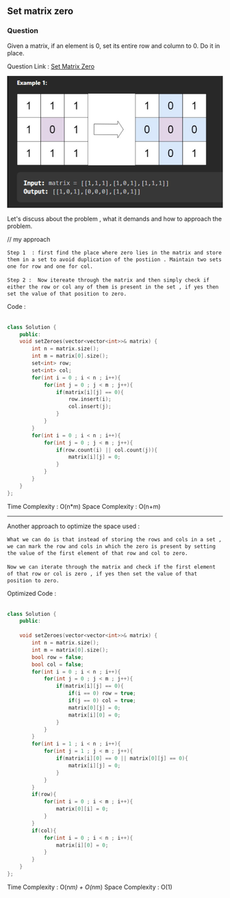 ## Set matrix zero

### Question
Given a matrix, if an element is 0, set its entire row and column to 0. Do it in place.

Question Link : [Set Matrix Zero](https://leetcode.com/problems/set-matrix-zeroes/)

![Alt text](image.png)

Let's discuss about the problem ,  what it demands and how to approach the problem.

// my approach

```
Step 1  : first find the place where zero lies in the matrix and store them in a set to avoid duplication of the postiion . Maintain two sets one for row and one for col.

Step 2 :  Now itereate through the matrix and then simply check if either the row or col any of them is present in the set , if yes then set the value of that position to zero.

```

Code : 

```cpp

class Solution {
    public: 
    void setZeroes(vector<vector<int>>& matrix) {
        int n = matrix.size();
        int m = matrix[0].size();
        set<int> row;
        set<int> col;
        for(int i = 0 ; i < n ; i++){
            for(int j = 0 ; j < m ; j++){
                if(matrix[i][j] == 0){
                    row.insert(i);
                    col.insert(j);
                }
            }
        }
        for(int i = 0 ; i < n ; i++){
            for(int j = 0 ; j < m ; j++){
                if(row.count(i) || col.count(j)){
                    matrix[i][j] = 0;
                }    
            }
        }
    }
};

```
Time Complexity : O(n*m) 
Space Complexity : O(n+m)


<hr>

Another approach to optimize the space used :
```
What we can do is that instead of storing the rows and cols in a set , we can mark the row and cols in which the zero is present by setting the value of the first element of that row and col to zero.

Now we can iterate through the matrix and check if the first element of that row or col is zero , if yes then set the value of that position to zero.
```

Optimized Code : 

```cpp

class Solution {
    public: 

    void setZeroes(vector<vector<int>>& matrix) {
        int n = matrix.size();
        int m = matrix[0].size();
        bool row = false;
        bool col = false;
        for(int i = 0 ; i < n ; i++){
            for(int j = 0 ; j < m ; j++){
                if(matrix[i][j] == 0){
                    if(i == 0) row = true;
                    if(j == 0) col = true;
                    matrix[0][j] = 0;
                    matrix[i][0] = 0;
                }
            }
        }
        for(int i = 1 ; i < n ; i++){
            for(int j = 1 ; j < m ; j++){
                if(matrix[i][0] == 0 || matrix[0][j] == 0){
                    matrix[i][j] = 0;
                }
            }
        }
        if(row){
            for(int i = 0 ; i < m ; i++){
                matrix[0][i] = 0;
            }
        }
        if(col){
            for(int i = 0 ; i < n ; i++){
                matrix[i][0] = 0;
            }
        }
    }
};

```

Time Complexity : O(n*m) + O(n*m)
Space Complexity : O(1)